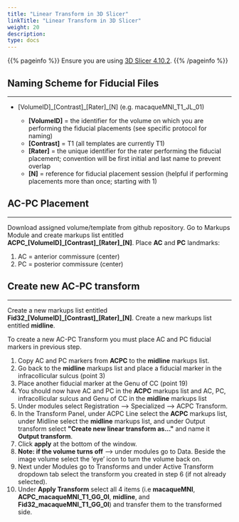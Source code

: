 ```yaml
---
title: "Linear Transform in 3D Slicer"
linkTitle: "Linear Transform in 3D Slicer"
weight: 20
description: 
type: docs
---
```


{{% pageinfo %}}
Ensure you are using <a href="https://download.slicer.org/" target="_blank">3D Slicer 4.10.2</a>.
{{% /pageinfo %}}

## Naming Scheme for Fiducial Files
---

* [VolumeID]\_[Contrast]\_[Rater]\_[N] (e.g. macaqueMNI_T1_JL_01)

  * **[VolumeID]** = the identifier for the volume on which you are performing the fiducial placements (see specific protocol for naming)
  * **[Contrast]** = T1 (all templates are currently T1)
  * **[Rater]** = the unique identifier for the rater performing the fiducial placement; convention will be first initial and last name to prevent overlap
  * **[N]** = reference for fiducial placement session (helpful if performing placements more than once; starting with 1)

## AC-PC Placement
---

Download assigned volume/template from github repository. Go to Markups Module and create markups list entitled **ACPC\_[VolumeID]\_[Contrast]\_[Rater]\_[N]**. Place **AC** and **PC** landmarks:

1. AC = anterior commissure (center)
2. PC = posterior commissure (center)

## Create new AC-PC transform
---

Create a new markups list entitled **Fid32\_[VolumeID]\_[Contrast]\_[Rater]\_[N]**. Create a new markups list entitled **midline**.

To create a new AC-PC Transform you must place AC and PC fiducial markers in previous step.

1. Copy AC and PC markers from **ACPC** to the **midline** markups list.
2. Go back to the **midline** markups list and place a fiducial marker in the infracollicular sulcus (point 3)
3. Place another fiducial marker at the Genu of CC (point 19)
4. You should now have AC and PC in the **ACPC** markups list and AC, PC, infracollicular sulcus and Genu of CC in the **midline** markups list
5. Under modules select Registration --> Specialized --> ACPC Transform. 
6. In the Transform Panel, under ACPC Line select the **ACPC** markups list, under Midline select the **midline** markups list, and under Output transform select **"Create new linear transform as…"** and name it **Output transform**.
7. Click **apply** at the bottom of the window.
8. **Note: if the volume turns off** --> under modules go to Data. Beside the image volume select the ‘eye’ icon to turn the volume back on.
9. Next under Modules go to Transforms and under Active Transform dropdown tab select the transform you created in step 6 (if not already selected). 
10. Under **Apply Transform** select all 4 items (i.e **macaqueMNI**, **ACPC_macaqueMNI_T1_GG_0l**, **midline**, and **Fid32_macaqueMNI_T1_GG_0l**) and transfer them to the transformed side. 

